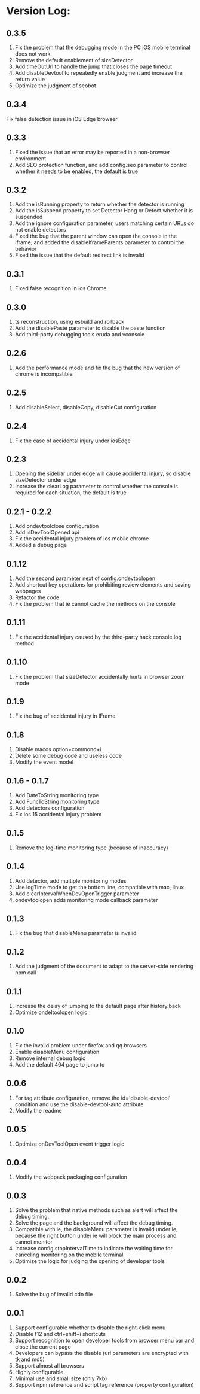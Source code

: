 <!--
 * @Author: tackchen
 * @Date: 2022-08-28 20:56:33
 * @Description: Coding something
-->
# Version Log:

## 0.3.5

1. Fix the problem that the debugging mode in the PC iOS mobile terminal does not work
2. Remove the default enablement of sizeDetector
3. Add timeOutUrl to handle the jump that closes the page timeout
4. Add disableDevtool to repeatedly enable judgment and increase the return value
5. Optimize the judgment of seobot
   
## 0.3.4

Fix false detection issue in iOS Edge browser

## 0.3.3

1. Fixed the issue that an error may be reported in a non-browser environment
2. Add SEO protection function, and add config.seo parameter to control whether it needs to be enabled, the default is true
   
## 0.3.2

1. Add the isRunning property to return whether the detector is running
2. Add the isSuspend property to set Detector Hang or Detect whether it is suspended
3. Add the ignore configuration parameter, users matching certain URLs do not enable detectors
4. Fixed the bug that the parent window can open the console in the iframe, and added the disableIframeParents parameter to control the behavior
5. Fixed the issue that the default redirect link is invalid
   
## 0.3.1

1. Fixed false recognition in ios Chrome

## 0.3.0

1. ts reconstruction, using esbuild and rollback
2. Add the disablePaste parameter to disable the paste function
3. Add third-party debugging tools eruda and vconsole

## 0.2.6
1. Add the performance mode and fix the bug that the new version of chrome is incompatible

## 0.2.5
1. Add disableSelect, disableCopy, disableCut configuration
   
## 0.2.4
1. Fix the case of accidental injury under iosEdge
   
## 0.2.3
1. Opening the sidebar under edge will cause accidental injury, so disable sizeDetector under edge
2. Increase the clearLog parameter to control whether the console is required for each situation, the default is true

## 0.2.1 - 0.2.2
1. Add ondevtoolclose configuration
2. Add isDevToolOpened api
3. Fix the accidental injury problem of ios mobile chrome
4. Added a debug page

## 0.1.12
1. Add the second parameter next of config.ondevtoolopen
2. Add shortcut key operations for prohibiting review elements and saving webpages
3. Refactor the code
4. Fix the problem that ie cannot cache the methods on the console

## 0.1.11
1. Fix the accidental injury caused by the third-party hack console.log method

## 0.1.10
1. Fix the problem that sizeDetector accidentally hurts in browser zoom mode
   
## 0.1.9
1. Fix the bug of accidental injury in IFrame

## 0.1.8
1. Disable macos option+commond+i
2. Delete some debug code and useless code
3. Modify the event model
   
## 0.1.6 - 0.1.7
1. Add DateToString monitoring type
2. Add FuncToString monitoring type
3. Add detectors configuration
4. Fix ios 15 accidental injury problem

## 0.1.5
1. Remove the log-time monitoring type (because of inaccuracy)

## 0.1.4
1. Add detector, add multiple monitoring modes
2. Use logTime mode to get the bottom line, compatible with mac, linux
3. Add clearIntervalWhenDevOpenTrigger parameter
4. ondevtoolopen adds monitoring mode callback parameter

## 0.1.3
1. Fix the bug that disableMenu parameter is invalid

## 0.1.2
1. Add the judgment of the document to adapt to the server-side rendering npm call
   
## 0.1.1
1. Increase the delay of jumping to the default page after history.back
2. Optimize ondeltoolopen logic

## 0.1.0
1. Fix the invalid problem under firefox and qq browsers
2. Enable disableMenu configuration
3. Remove internal debug logic
4. Add the default 404 page to jump to

## 0.0.6
1. For tag attribute configuration, remove the id='disable-devtool' condition and use the disable-devtool-auto attribute
2. Modify the readme

## 0.0.5
1. Optimize onDevToolOpen event trigger logic

## 0.0.4
1. Modify the webpack packaging configuration

## 0.0.3
1. Solve the problem that native methods such as alert will affect the debug timing.
2. Solve the page and the background will affect the debug timing.
3. Compatible with ie, the disableMenu parameter is invalid under ie, because the right button under ie will block the main process and cannot monitor
4. Increase config.stopIntervalTime to indicate the waiting time for canceling monitoring on the mobile terminal
5. Optimize the logic for judging the opening of developer tools

## 0.0.2
1. Solve the bug of invalid cdn file

## 0.0.1
1. Support configurable whether to disable the right-click menu
2. Disable f12 and ctrl+shift+i shortcuts
3. Support recognition to open developer tools from browser menu bar and close the current page
4. Developers can bypass the disable (url parameters are encrypted with tk and md5)
5. Support almost all browsers
6. Highly configurable
7. Minimal use and small size (only 7kb)
8. Support npm reference and script tag reference (property configuration)